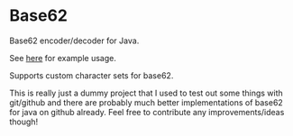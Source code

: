 Base62
======

Base62 encoder/decoder for Java.

See [here](https://github.com/dukky/Base62/blob/master/base62/src/im/duk/base62/Base62.java#L95) for example usage.

Supports custom character sets for base62.

This is really just a dummy project that I used to test out some things with git/github and there are probably much better implementations of base62 for java on github already. Feel free to contribute any improvements/ideas though!
